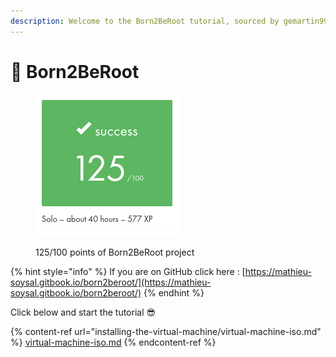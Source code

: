 ```yaml
---
description: Welcome to the Born2BeRoot tutorial, sourced by gemartin99.
---
```


# 📘 Born2BeRoot

<figure><img src=".gitbook/assets/image (228).png" alt=""><figcaption><p>125/100 points of Born2BeRoot project</p></figcaption></figure>

{% hint style="info" %}
If you are on GitHub click here : [https://mathieu-soysal.gitbook.io/born2beroot/](https://mathieu-soysal.gitbook.io/born2beroot/)
{% endhint %}

Click below and start the tutorial :sunglasses:

{% content-ref url="installing-the-virtual-machine/virtual-machine-iso.md" %}
[virtual-machine-iso.md](installing-the-virtual-machine/virtual-machine-iso.md)
{% endcontent-ref %}
